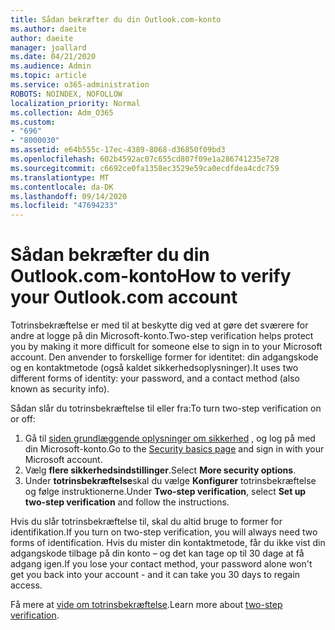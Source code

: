 ```yaml
---
title: Sådan bekræfter du din Outlook.com-konto
ms.author: daeite
author: daeite
manager: joallard
ms.date: 04/21/2020
ms.audience: Admin
ms.topic: article
ms.service: o365-administration
ROBOTS: NOINDEX, NOFOLLOW
localization_priority: Normal
ms.collection: Adm_O365
ms.custom:
- "696"
- "8000030"
ms.assetid: e64b555c-17ec-4389-8068-d36850f09bd3
ms.openlocfilehash: 602b4592ac07c655cd807f09e1a286741235e728
ms.sourcegitcommit: c6692ce0fa1358ec3529e59ca0ecdfdea4cdc759
ms.translationtype: MT
ms.contentlocale: da-DK
ms.lasthandoff: 09/14/2020
ms.locfileid: "47694233"
---
```

# <a name="how-to-verify-your-outlookcom-account"></a><span data-ttu-id="3d1ca-102">Sådan bekræfter du din Outlook.com-konto</span><span class="sxs-lookup"><span data-stu-id="3d1ca-102">How to verify your Outlook.com account</span></span>

<span data-ttu-id="3d1ca-103">Totrinsbekræftelse er med til at beskytte dig ved at gøre det sværere for andre at logge på din Microsoft-konto.</span><span class="sxs-lookup"><span data-stu-id="3d1ca-103">Two-step verification helps protect you by making it more difficult for someone else to sign in to your Microsoft account.</span></span> <span data-ttu-id="3d1ca-104">Den anvender to forskellige former for identitet: din adgangskode og en kontaktmetode (også kaldet sikkerhedsoplysninger).</span><span class="sxs-lookup"><span data-stu-id="3d1ca-104">It uses two different forms of identity: your password, and a contact method (also known as security info).</span></span>
  
<span data-ttu-id="3d1ca-105">Sådan slår du totrinsbekræftelse til eller fra:</span><span class="sxs-lookup"><span data-stu-id="3d1ca-105">To turn two-step verification on or off:</span></span>
  
1. <span data-ttu-id="3d1ca-106">Gå til [siden grundlæggende oplysninger om sikkerhed](https://go.microsoft.com/fwlink/?linkid=842325) , og log på med din Microsoft-konto.</span><span class="sxs-lookup"><span data-stu-id="3d1ca-106">Go to the [Security basics page](https://go.microsoft.com/fwlink/?linkid=842325) and sign in with your Microsoft account.</span></span>
2. <span data-ttu-id="3d1ca-107">Vælg **flere sikkerhedsindstillinger**.</span><span class="sxs-lookup"><span data-stu-id="3d1ca-107">Select **More security options**.</span></span>
3. <span data-ttu-id="3d1ca-108">Under **totrinsbekræftelse**skal du vælge **Konfigurer** totrinsbekræftelse og følge instruktionerne.</span><span class="sxs-lookup"><span data-stu-id="3d1ca-108">Under **Two-step verification**, select **Set up two-step verification** and follow the instructions.</span></span>

<span data-ttu-id="3d1ca-109">Hvis du slår totrinsbekræftelse til, skal du altid bruge to former for identifikation.</span><span class="sxs-lookup"><span data-stu-id="3d1ca-109">If you turn on two-step verification, you will always need two forms of identification.</span></span> <span data-ttu-id="3d1ca-110">Hvis du mister din kontaktmetode, får du ikke vist din adgangskode tilbage på din konto – og det kan tage op til 30 dage at få adgang igen.</span><span class="sxs-lookup"><span data-stu-id="3d1ca-110">If you lose your contact method, your password alone won't get you back into your account - and it can take you 30 days to regain access.</span></span>
  
<span data-ttu-id="3d1ca-111">Få mere at [vide om totrinsbekræftelse](https://go.microsoft.com/fwlink/?linkid=872270).</span><span class="sxs-lookup"><span data-stu-id="3d1ca-111">Learn more about [two-step verification](https://go.microsoft.com/fwlink/?linkid=872270).</span></span>
  